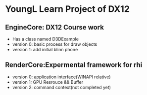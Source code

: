 # YoungL Learn Project of DX12

## EngineCore: DX12 Course work
- Has a class named D3DExample
- version 0: basic process for draw objects
- version 1: add initial blinn phone

## RenderCore:Expermental framework for rhi
- version 0: application interface(WINAPI relative)
- version 1: GPU Resrouce && Buffer
- version 2: command context(not completed yet)
